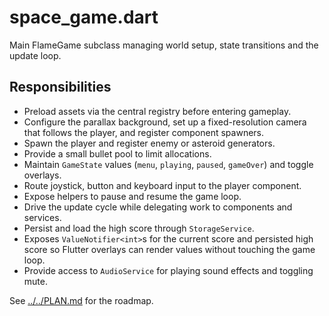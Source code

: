 # space_game.dart

Main FlameGame subclass managing world setup, state transitions and the update loop.

## Responsibilities

- Preload assets via the central registry before entering gameplay.
- Configure the parallax background, set up a fixed-resolution camera that
  follows the player, and register component spawners.
- Spawn the player and register enemy or asteroid generators.
- Provide a small bullet pool to limit allocations.
- Maintain `GameState` values (`menu`, `playing`, `paused`, `gameOver`)
  and toggle overlays.
- Route joystick, button and keyboard input to the player component.
- Expose helpers to pause and resume the game loop.
- Drive the update cycle while delegating work to components and services.
- Persist and load the high score through `StorageService`.
- Exposes `ValueNotifier<int>`s for the current score and persisted high score so
  Flutter overlays can render values without touching the game loop.
- Provide access to `AudioService` for playing sound effects and toggling mute.

See [../../PLAN.md](../../PLAN.md) for the roadmap.

